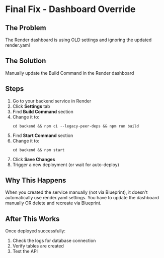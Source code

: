 # Final Fix - Dashboard Override

## The Problem
The Render dashboard is using OLD settings and ignoring the updated render.yaml

## The Solution
Manually update the Build Command in the Render dashboard

## Steps

1. Go to your backend service in Render
2. Click **Settings** tab
3. Find **Build Command** section
4. Change it to:
   ```
   cd backend && npm ci --legacy-peer-deps && npm run build
   ```
5. Find **Start Command** section
6. Change it to:
   ```
   cd backend && npm start
   ```
7. Click **Save Changes**
8. Trigger a new deployment (or wait for auto-deploy)

## Why This Happens

When you created the service manually (not via Blueprint), it doesn't automatically use render.yaml settings. You have to update the dashboard manually OR delete and recreate via Blueprint.

## After This Works

Once deployed successfully:
1. Check the logs for database connection
2. Verify tables are created
3. Test the API

